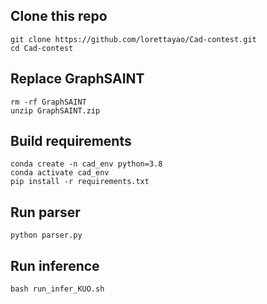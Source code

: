 ## Clone this repo
```
git clone https://github.com/lorettayao/Cad-contest.git
cd Cad-contest
```
## Replace GraphSAINT
```
rm -rf GraphSAINT
unzip GraphSAINT.zip
```
## Build requirements
```
conda create -n cad_env python=3.8
conda activate cad_env
pip install -r requirements.txt
```
## Run parser

```
python parser.py
```
## Run inference

```
bash run_infer_KUO.sh
```
